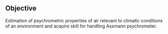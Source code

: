## Objective

Estimation of psychrometric properties of air relevant to climatic conditions of an environment and acquire skill for handling Assmann psychrometer.
